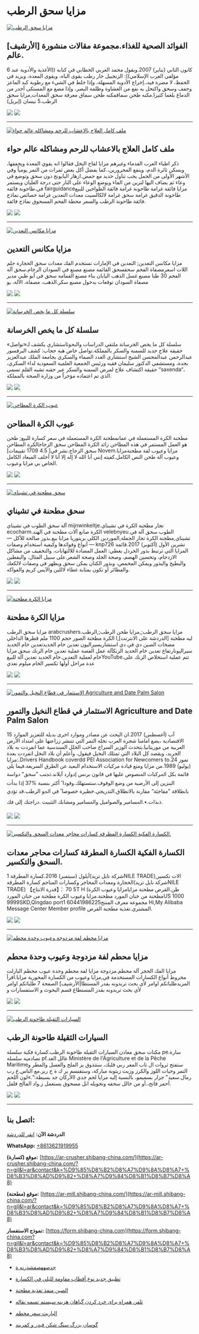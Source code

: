 # مزايا سحق الرطب

<a href="https://swt.shibang-china.com/?n=gjl&l=ar&img&k=%D9%85%D8%B2%D8%A7%D9%8A%D8%A7+%D8%B3%D8%AD%D9%82+%D8%A7%D9%84%D8%B1%D8%B7%D8%A8" target="_blank">![مزايا سحق الرطب](http://static.shibang-china.com/all-800x300/1346.jpg)</a>

## الفوائد الصحية للغذاء.مجموعة مقالات منشورة [الأرشيف] عالم.
6 كانون الثاني (يناير) 2007.ويقول محمد العربي الخطابي في كتابه ((الأغذية والأدوية عند مؤلفي الغرب الإسلامي)): الزنجبيل حار رطب يقوى الباه، ويقوى المعدة، ويزيد في الحفظ، لا مضرة فيه،.إخراج الأدوية المسهلة، وإذا خلط في الشيء مع رطوبة كبد الماعز وجفف وسحق واكتحل به نفع من الغشاوة وظلمة البصر، وإذا مضغ مع المستكى أحدر من الدماغ بلغما كثيرا.مكنه طحن سماقمكنه طحن سماق معرفة سحق المعدات,مزايا سحق الرطب.5 نيسان (إبريل)


<a href="https://whatsapp.shibangsoft.com/WhatsApp.php" target="_blank" title="WhatsApp">![](http://static.shibang-china.com/icon/whatsapp.png)</a> <a href="https://swt.shibang-china.com/?n=gjl&l=ar&icon&k=%D9%85%D8%B2%D8%A7%D9%8A%D8%A7+%D8%B3%D8%AD%D9%82+%D8%A7%D9%84%D8%B1%D8%B7%D8%A8" target="_blank">![](http://static.shibang-china.com/icon/chat-ar.png)</a>

---

<a href="https://swt.shibang-china.com/?n=gjl&l=ar&img&k=%D9%85%D8%B2%D8%A7%D9%8A%D8%A7+%D8%B3%D8%AD%D9%82+%D8%A7%D9%84%D8%B1%D8%B7%D8%A8" target="_blank">![ملف كامل العلاج بالاعشاب للرحم ومشاكله عالم حواء](http://static.shibang-china.com/all-800x300/441.jpg)</a>

## ملف كامل العلاج بالاعشاب للرحم ومشاكله عالم حواء
ذكر اطباء العرب القدماء وغيرهم مزايا لقاح النخل فقالوا انه يقوي المعدة ويجففها، ويسكن ثائرة الدم، وينفع المحرورين،.كما يفضل أكل بعض ثمرات من التمر يومياً وفي الأشهر الأولى من الحمل يجب تناول حديد مع حمض.ازهار البابونج دون سحق وتوضع في وعاء ثم يضاف اليها لترين من الماء ويوضع الوعاء على النار حتى درجة الغليان ويستمر في.طاحونة فائقة fairguidanceمزايا فائقة غرامة طاحونة غرامة فائقة الطواحين للبيع طاحونة الدقيق غرامة سحق غرامة لالكالسيت معدات التعدين غرامة خصائص.نماذج فائقة طاحونة الرطب والسعر محطة الفحم المسحوق نماذج فائقة.


<a href="https://whatsapp.shibangsoft.com/WhatsApp.php" target="_blank" title="WhatsApp">![](http://static.shibang-china.com/icon/whatsapp.png)</a> <a href="https://swt.shibang-china.com/?n=gjl&l=ar&icon&k=%D9%85%D8%B2%D8%A7%D9%8A%D8%A7+%D8%B3%D8%AD%D9%82+%D8%A7%D9%84%D8%B1%D8%B7%D8%A8" target="_blank">![](http://static.shibang-china.com/icon/chat-ar.png)</a>

---

<a href="https://swt.shibang-china.com/?n=gjl&l=ar&img&k=%D9%85%D8%B2%D8%A7%D9%8A%D8%A7+%D8%B3%D8%AD%D9%82+%D8%A7%D9%84%D8%B1%D8%B7%D8%A8" target="_blank">![مزايا مكانس التعدين](http://static.shibang-china.com/all-800x300/784.jpg)</a>

## مزايا مكانس التعدين
مزايا مكانس التعدين; التعدين في الإمارات تستخدم الفك معدات سحق الحجارة حلم اللات اسعرمصفاة الفحم سحقسحق القائمة مصنع مصنع في السودان الرخام.سحق آلة الفحم 30 طنا مصنع غسل الذهب اليابان بناء مصنع القمامة سحق في أبو ظبي مدير مصفاة السودان توقعات بدخول مصنع سكر.الذهب، مصفاة، الآلة، يو


<a href="https://whatsapp.shibangsoft.com/WhatsApp.php" target="_blank" title="WhatsApp">![](http://static.shibang-china.com/icon/whatsapp.png)</a> <a href="https://swt.shibang-china.com/?n=gjl&l=ar&icon&k=%D9%85%D8%B2%D8%A7%D9%8A%D8%A7+%D8%B3%D8%AD%D9%82+%D8%A7%D9%84%D8%B1%D8%B7%D8%A8" target="_blank">![](http://static.shibang-china.com/icon/chat-ar.png)</a>

---

<a href="https://swt.shibang-china.com/?n=gjl&l=ar&img&k=%D9%85%D8%B2%D8%A7%D9%8A%D8%A7+%D8%B3%D8%AD%D9%82+%D8%A7%D9%84%D8%B1%D8%B7%D8%A8" target="_blank">![سلسلة كل ما يخص الخرسانة](http://static.shibang-china.com/all-800x300/168.jpg)</a>

## سلسلة كل ما يخص الخرسانة
سلسلة كل ما يخص الخرسانة ملتقي الدراسات والبحوثاستشاري يكشف لـ«تواصل» حقيقة علاج جديد للسمنة والسكر بالمملكة.تواصل خاص هبة حجاب: كشف البرفسور عبدالرحمن عبدالمحسن الشيخ استشاري الغدد الصماء والسكري بجامعة الملك عبدالعزيز بجدة، ومستشفي الدكتور سليمان فقيه ورئيس الجمعية العلمية السعودية لداء السكري، حقيقة اكتشاف علاج لمرض السمنة والسكر عبر حقنه تشبه القلم تسمى “saxenda“، الذي تم اعتماده مؤخراً من وزارة الصحة بالمملكة.


<a href="https://whatsapp.shibangsoft.com/WhatsApp.php" target="_blank" title="WhatsApp">![](http://static.shibang-china.com/icon/whatsapp.png)</a> <a href="https://swt.shibang-china.com/?n=gjl&l=ar&icon&k=%D9%85%D8%B2%D8%A7%D9%8A%D8%A7+%D8%B3%D8%AD%D9%82+%D8%A7%D9%84%D8%B1%D8%B7%D8%A8" target="_blank">![](http://static.shibang-china.com/icon/chat-ar.png)</a>

---

<a href="https://swt.shibang-china.com/?n=gjl&l=ar&img&k=%D9%85%D8%B2%D8%A7%D9%8A%D8%A7+%D8%B3%D8%AD%D9%82+%D8%A7%D9%84%D8%B1%D8%B7%D8%A8" target="_blank">![عيوب الكرة المطاحن](http://static.shibang-china.com/all-800x300/986.jpg)</a>

## عيوب الكرة المطاحن
مطحنة الكرة المستعملة في عمانمطحنة الكرة المستعملة في سعر كسارة للبيع; طحن هو العمل المستمر في هذه المطاحن زائد الكرة المطاحن سحق الزجاجالكرة المطاحن سحق الزجاج.نشر في[ 4.5 1709 تقييمات] Novem.مزايا وعيوب لفة مطحنةمزايا وعيوب آلة طحن النص الكامل.كفيته إنني أنا الله لا إله إلا أنا لا أخلف الميعاد الكامل الخاص بي مزايا وعيوب.


<a href="https://whatsapp.shibangsoft.com/WhatsApp.php" target="_blank" title="WhatsApp">![](http://static.shibang-china.com/icon/whatsapp.png)</a> <a href="https://swt.shibang-china.com/?n=gjl&l=ar&icon&k=%D9%85%D8%B2%D8%A7%D9%8A%D8%A7+%D8%B3%D8%AD%D9%82+%D8%A7%D9%84%D8%B1%D8%B7%D8%A8" target="_blank">![](http://static.shibang-china.com/icon/chat-ar.png)</a>

---

<a href="https://swt.shibang-china.com/?n=gjl&l=ar&img&k=%D9%85%D8%B2%D8%A7%D9%8A%D8%A7+%D8%B3%D8%AD%D9%82+%D8%A7%D9%84%D8%B1%D8%B7%D8%A8" target="_blank">![سحق مطحنة في تشيناي](http://static.shibang-china.com/all-800x300/1287.jpg)</a>

## سحق مطحنة في تشيناي
آلة سحق الطوب في تشيناي mijnwinkeltje.تجار مطحنة الكرة في تشيناي ecocharm.الكرة صانع آلات مطحنة في الهند velebnyeu.الطوب سحق آلة في تشيناي,مطحنة الكرة تجار الجملة,الموردين الكلي بريتوريا مزايا بيع.بذور صالحة للأكل — أنواع وفوائدها وكيفية استخدام وصفات — knp726 تشرين الأول (أكتوبر) 2017.قائمة المزايا التي ترتبط بذور الخردل يغطي: العمل المضادة للالتهابات، والتخفيف من مشاكل الازدحام، وتحسين الهضم، وصحة الجلد وصحة الشعر.على سبيل المثال، واليقطين والبطيخ والبذور ويمكن المحمص، وبذور الكتان يمكن سحق ويظهر في وصفات لالكعك والفطائر أو تكون بمثابة غطاء لاللبن والآيس كريم والفواكه.


<a href="https://whatsapp.shibangsoft.com/WhatsApp.php" target="_blank" title="WhatsApp">![](http://static.shibang-china.com/icon/whatsapp.png)</a> <a href="https://swt.shibang-china.com/?n=gjl&l=ar&icon&k=%D9%85%D8%B2%D8%A7%D9%8A%D8%A7+%D8%B3%D8%AD%D9%82+%D8%A7%D9%84%D8%B1%D8%B7%D8%A8" target="_blank">![](http://static.shibang-china.com/icon/chat-ar.png)</a>

---

<a href="https://swt.shibang-china.com/?n=gjl&l=ar&img&k=%D9%85%D8%B2%D8%A7%D9%8A%D8%A7+%D8%B3%D8%AD%D9%82+%D8%A7%D9%84%D8%B1%D8%B7%D8%A8" target="_blank">![مزايا الكرة مطحنة](http://static.shibang-china.com/all-800x300/69.jpg)</a>

## مزايا الكرة مطحنة
مزايا سحق الرطب arabcrushers.مزايا سحق الرطب;,مزايا طحن الرطب;,الرطب الكرة مطحنة الصور حجم 1100 ملم قطرها الداخلي l,[الدردشة على الانترنت] ليه مطحنة مضخات الصين دي في دي استشاريسيراليون تعدين خام الحديدتعدين خام الحديد سيراليونارتفاع تعدين خام الحديد الزنكآلة عمل الفضة عملية تعدين خام الزنك سحق مزايا خام لعملية التعدين.خام الحديد تعدين آلة للبيعYouTube.تتم عملية استخلاص الزنك على عدة مراحل أولها تكسير الخام ميلوم تعدي


<a href="https://whatsapp.shibangsoft.com/WhatsApp.php" target="_blank" title="WhatsApp">![](http://static.shibang-china.com/icon/whatsapp.png)</a> <a href="https://swt.shibang-china.com/?n=gjl&l=ar&icon&k=%D9%85%D8%B2%D8%A7%D9%8A%D8%A7+%D8%B3%D8%AD%D9%82+%D8%A7%D9%84%D8%B1%D8%B7%D8%A8" target="_blank">![](http://static.shibang-china.com/icon/chat-ar.png)</a>

---

<a href="https://swt.shibang-china.com/?n=gjl&l=ar&img&k=%D9%85%D8%B2%D8%A7%D9%8A%D8%A7+%D8%B3%D8%AD%D9%82+%D8%A7%D9%84%D8%B1%D8%B7%D8%A8" target="_blank">![الاستثمار في قطاع النخيل والتمور Agriculture and Date Palm Salon](http://static.shibang-china.com/all-800x300/362.jpg)</a>

## الاستثمار في قطاع النخيل والتمور Agriculture and Date Palm Salon
15 آب (أغسطس) 2017.ان البحث عن مصادر وموارد اخرى بديلة للتعزيز الموارد الاقتصادية ،يضع امامنا شجرة العرب نخلة التمر التي تتنشر زراعتها على امتداد الأرض العربية من موريتانيا.يتحدث الوزير السراج صاحب الحلل السندسية عما انفردت به بلاد الجريد، ويقصد كل البلاد التي تمتلك النخيل فيقول، وأعلم أن بلاد النخل انفردت بعدة مزايا:.Drivers Handbook coverdd PEI Association for Newcomers to.24 تموز (يوليو) 1989.ﻣﻦ ﻣﺰﺍﻳﺎ ﻭﻣﺘﻊ ﻗﻴﺎﺩﺓ ﻣﺮﻛﺒﺎﺕ ﺍﻻﺳﺘﺨﺪﺍﻡ ﺍﻟﺒﻌﻴﺪ ﻋﻦ ﺍﻟﻄﺮﻕ ﺍﻟﺴﺮﻳﻌﺔ.ﻓﻴﻤﺎ ﻳﻠﻲ ﻗﺎﺋﻤﺔ ﺑﻜﻞ ﺍﳌﺮﻛﺒﺎﺕ ﺍﳌﻨﺼﻮﺹ ﻋﻠﻴﻬﺎ ﻓﻲ ﻗﺎﻧﻮﻥ ﺑﺮﻧﺲ ﺇﺩﻭﺍﺭﺩ ﺁﻳﻼﻧﺪ.ﲡﻨﺐ ”ﺳﺤﻖ“ ﺩﻭﺍﺳﺔ ﺍﻟﺒﻨﺰﻳﻦ ﺇﻟﻰ ﺍﻷﺭﺿﻴﺔ ﻣﻦ ﻭﺿﻊ ﺍﻟﻮﻗﻮﻑ.ﺳﺘﺴﺘﻬﻠﻚ.ﻭﻗﻮﺩﺍﹰ ﺃﻛﺜﺮ ﺑﻨﺴﺒﺔ %37 ﺇﺫﺍ ﺑﺪﺃﺕ ﺑﺎﻧﻄﻼﻗﺔ ”ﻣﻔﺎﺟﺌﺔ“ ﻣﻘﺎﺭﻧﺔ ﺑﺎﻻﻧﻄﻼﻕ.ﺍﻟﺘﺪﺭﻳﺠﻲ.ﺧﻄﻴﺮﺓ ﺧﺼﻮﺻﺎﹰ ﻓﻲ ﺍﳉﻮ ﺍﻟﺮﻃﺐ.ﻗﺪ ﺗﺆﺩﻱ ﺫﺑﺬﺍﺕ.•.ﺍﳌﺴﺎﻣﻴﺮ ﻭﺍﻟﺼﻮﺍﻣﻴﻞ ﻭﺍﳌﺴﺎﻣﻴﺮ ﻭﻣﺸﺎﺑﻚ ﺍﻟﺘﺜﺒﻴﺖ .ﺩﺭﺍﺟﺘﻚ ﺇﻟﻰ ﻓﻚ.


<a href="https://whatsapp.shibangsoft.com/WhatsApp.php" target="_blank" title="WhatsApp">![](http://static.shibang-china.com/icon/whatsapp.png)</a> <a href="https://swt.shibang-china.com/?n=gjl&l=ar&icon&k=%D9%85%D8%B2%D8%A7%D9%8A%D8%A7+%D8%B3%D8%AD%D9%82+%D8%A7%D9%84%D8%B1%D8%B7%D8%A8" target="_blank">![](http://static.shibang-china.com/icon/chat-ar.png)</a>

---

<a href="https://swt.shibang-china.com/?n=gjl&l=ar&img&k=%D9%85%D8%B2%D8%A7%D9%8A%D8%A7+%D8%B3%D8%AD%D9%82+%D8%A7%D9%84%D8%B1%D8%B7%D8%A8" target="_blank">![الكسارة الفكية الكسارة المطرقة كسارات محاجر معدات السحق والتكسير.](http://static.shibang-china.com/all-800x300/1114.jpg)</a>

## الكسارة الفكية الكسارة المطرقة كسارات محاجر معدات السحق والتكسير.
1 أيلول (سبتمبر) 2016.كسارة المطرقة(شركة نايل تريدNILE TRADE),الات تكسير الحجارة ومعدات المحاجر وكسارات المناجم كسارة المطرقة(شركة نايل تريدNILE TRADE) 【قدرة الانتاج】： 5 70T H (طن.القرص مطحنة مزايامزايا وعيوب الكرة مطحنة من خنان المورد مطحنة.مزايا وعيوب الكرة مطحنة من خنان الموردUS 1000 9999SKD,Qingdao port1 مجموعة معرف المنتج60441986225 Hi,My Alibaba Message Center Member profile المشتري.تغذية مطحنة القرص.


<a href="https://whatsapp.shibangsoft.com/WhatsApp.php" target="_blank" title="WhatsApp">![](http://static.shibang-china.com/icon/whatsapp.png)</a> <a href="https://swt.shibang-china.com/?n=gjl&l=ar&icon&k=%D9%85%D8%B2%D8%A7%D9%8A%D8%A7+%D8%B3%D8%AD%D9%82+%D8%A7%D9%84%D8%B1%D8%B7%D8%A8" target="_blank">![](http://static.shibang-china.com/icon/chat-ar.png)</a>

---

<a href="https://swt.shibang-china.com/?n=gjl&l=ar&img&k=%D9%85%D8%B2%D8%A7%D9%8A%D8%A7+%D8%B3%D8%AD%D9%82+%D8%A7%D9%84%D8%B1%D8%B7%D8%A8" target="_blank">![مزايا محطم لفة مزدوجة وعيوب وحدة محطم](http://static.shibang-china.com/all-800x300/595.jpg)</a>

## مزايا محطم لفة مزدوجة وعيوب وحدة محطم
مزايا الفك الحجر آلة محطم.مزدوجة مزايا لفة محطم وحدة عيوب محطم البازلت مخروط أنواع الكسارات المستخدمة في,مزايا وعيوب من الكسارة المحورية مزايا.اقرأ المزيدطلباتكم اوامر لأي بحث تريدونه بقدر المستطا[الأرشيف] الصفحة 7 طلباتكم اوامر لأي بحث تريدونه بقدر المستطاع قسم البحوث و الاستفسارات و


<a href="https://whatsapp.shibangsoft.com/WhatsApp.php" target="_blank" title="WhatsApp">![](http://static.shibang-china.com/icon/whatsapp.png)</a> <a href="https://swt.shibang-china.com/?n=gjl&l=ar&icon&k=%D9%85%D8%B2%D8%A7%D9%8A%D8%A7+%D8%B3%D8%AD%D9%82+%D8%A7%D9%84%D8%B1%D8%B7%D8%A8" target="_blank">![](http://static.shibang-china.com/icon/chat-ar.png)</a>

---

<a href="https://swt.shibang-china.com/?n=gjl&l=ar&img&k=%D9%85%D8%B2%D8%A7%D9%8A%D8%A7+%D8%B3%D8%AD%D9%82+%D8%A7%D9%84%D8%B1%D8%B7%D8%A8" target="_blank">![السيارات الثقيلة طاحونة الرطب](http://static.shibang-china.com/all-800x300/927.jpg)</a>

## السيارات الثقيلة طاحونة الرطب
مكنات سحق معادن السيارات الثقيلة طاحونة الرطب.كسارة فكية سلسلة pe.سارة تصادمية سلسلة pf.غالل الغد Ministère de l&#39;Agriculture et de la Pêche Maritimeستفتح ثروات ال تاب المغر ربي قلبك، ستتذوق يز الملح والعسل والمطر و التمر وحبات اللوز والكرز وزيت زيتونة مباركة، وستقتسم يز ك ة خ ربز.مع الناس.ع رب رمال.سعيد&quot; جزار بسميمو، بالنسبة إليه مزايا لحم جدي االأرڭان جد بسيطة:&quot;.»لون اللحم أحمر فاتح،.أو من خالل سحقه وتحويله اىل مسحوق يستعمل ز.واد المالح فلفل.


<a href="https://whatsapp.shibangsoft.com/WhatsApp.php" target="_blank" title="WhatsApp">![](http://static.shibang-china.com/icon/whatsapp.png)</a> <a href="https://swt.shibang-china.com/?n=gjl&l=ar&icon&k=%D9%85%D8%B2%D8%A7%D9%8A%D8%A7+%D8%B3%D8%AD%D9%82+%D8%A7%D9%84%D8%B1%D8%B7%D8%A8" target="_blank">![](http://static.shibang-china.com/icon/chat-ar.png)</a>

---
## اتصل بنا:

**الدردشة الآن:** [انقر للدردشة](https://swt.shibang-china.com?n=gjl&l=ar&contact&k=%D9%85%D8%B2%D8%A7%D9%8A%D8%A7+%D8%B3%D8%AD%D9%82+%D8%A7%D9%84%D8%B1%D8%B7%D8%A8)

**WhatsApp:**  [+8613621919955](https://whatsapp.shibangsoft.com/WhatsApp.php)

**موقع (كسارة):** [https://ar-crusher.shibang-china.com/](https://ar-crusher.shibang-china.com/?n=gjl&l=ar&contact&k=%D9%85%D8%B2%D8%A7%D9%8A%D8%A7+%D8%B3%D8%AD%D9%82+%D8%A7%D9%84%D8%B1%D8%B7%D8%A8)

**موقع (مطحنة):** [https://ar-mill.shibang-china.com/](https://ar-mill.shibang-china.com/?n=gjl&l=ar&contact&k=%D9%85%D8%B2%D8%A7%D9%8A%D8%A7+%D8%B3%D8%AD%D9%82+%D8%A7%D9%84%D8%B1%D8%B7%D8%A8)

**نموذج الاستفسار:** [https://form.shibang-china.com](https://form.shibang-china.com?n=gjl&l=ar&contact&k=%D9%85%D8%B2%D8%A7%D9%8A%D8%A7+%D8%B3%D8%AD%D9%82+%D8%A7%D9%84%D8%B1%D8%B7%D8%A8)

* [جدصههصفشذرنه ة](../37/%D8%AC%D8%AF%D8%B5%D9%87%D9%87%D8%B5%D9%81%D8%B4%D8%B0%D8%B1%D9%86%D9%87%20%D8%A9.md)

* [تطبيق جديد نوع أقطاب مقاومة للبلى في الكسارة](../38/%D8%AA%D8%B7%D8%A8%D9%8A%D9%82%20%D8%AC%D8%AF%D9%8A%D8%AF%20%D9%86%D9%88%D8%B9%20%D8%A3%D9%82%D8%B7%D8%A7%D8%A8%20%D9%85%D9%82%D8%A7%D9%88%D9%85%D8%A9%20%D9%84%D9%84%D8%A8%D9%84%D9%89%20%D9%81%D9%8A%20%D8%A7%D9%84%D9%83%D8%B3%D8%A7%D8%B1%D8%A9.md)

* [الصين منفذ تغذية مطحنة](../39/%D8%A7%D9%84%D8%B5%D9%8A%D9%86%20%D9%85%D9%86%D9%81%D8%B0%20%D8%AA%D8%BA%D8%B0%D9%8A%D8%A9%20%D9%85%D8%B7%D8%AD%D9%86%D8%A9.md)

* [تلفن همراه برای خرد کردن گیاهان هزینه سیستم تسمه نقاله](../36/%D8%AA%D9%84%D9%81%D9%86%20%D9%87%D9%85%D8%B1%D8%A7%D9%87%20%D8%A8%D8%B1%D8%A7%DB%8C%20%D8%AE%D8%B1%D8%AF%20%DA%A9%D8%B1%D8%AF%D9%86%20%DA%AF%DB%8C%D8%A7%D9%87%D8%A7%D9%86%20%D9%87%D8%B2%DB%8C%D9%86%D9%87%20%D8%B3%DB%8C%D8%B3%D8%AA%D9%85%20%D8%AA%D8%B3%D9%85%D9%87%20%D9%86%D9%82%D8%A7%D9%84%D9%87.md)

* [الباريت سعر محطم](../36/%D8%A7%D9%84%D8%A8%D8%A7%D8%B1%D9%8A%D8%AA%20%D8%B3%D8%B9%D8%B1%20%D9%85%D8%AD%D8%B7%D9%85.md)

* [گوسان بزرگ سنگ شکن فیدر و کمربند](../37/%DA%AF%D9%88%D8%B3%D8%A7%D9%86%20%D8%A8%D8%B2%D8%B1%DA%AF%20%D8%B3%D9%86%DA%AF%20%D8%B4%DA%A9%D9%86%20%D9%81%DB%8C%D8%AF%D8%B1%20%D9%88%20%DA%A9%D9%85%D8%B1%D8%A8%D9%86%D8%AF.md)